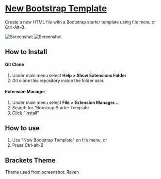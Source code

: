 # [New Bootstrap Template](https://github.com/JTruax/bootstrap-starter-template)

Create a new HTML file with a Bootstrap starter template using file menu or Ctrl-Alt-B.

![Screenshot](https://webgeekstudio.ca/wp-content/uploads/2018/01/Bootstrap-Starter-Template-v5.png)
![Screenshot](https://webgeekstudio.ca/wp-content/uploads/2018/01/bootstrap-framework-start-page.png)

## How to Install

#### Git Clone

1. Under main menu select **Help > Show Extensions Folder**
2. Git clone this repository inside the folder user.

#### Extension Manager

1. Under main menu select **File > Extension Manager...**
2. Search for "Boostrap Starter Template
3. Click "Install"

## How to use

1. Use "New Bootstrap Template" on file menu, or
2. Press Ctrl-alt-B

## Brackets Theme

Theme used from screenshot: Raven
